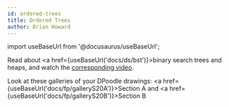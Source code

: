 ```yaml
---
id: ordered-trees
title: Ordered Trees
author: Brian Howard
---
```

import useBaseUrl from '@docusaurus/useBaseUrl';

Read about <a href={useBaseUrl('docs/ds/bst')}>binary search trees and heaps</a>, and watch the [corresponding video](https://drive.google.com/file/d/1ROAaRviOeUixoru-TFyfsojOF8LrjCmM/view).

Look at these galleries of your DPoodle drawings: <a href={useBaseUrl('docs/fp/galleryS20A')}>Section A</a> and <a href={useBaseUrl('docs/fp/galleryS20B')}>Section B</a>
